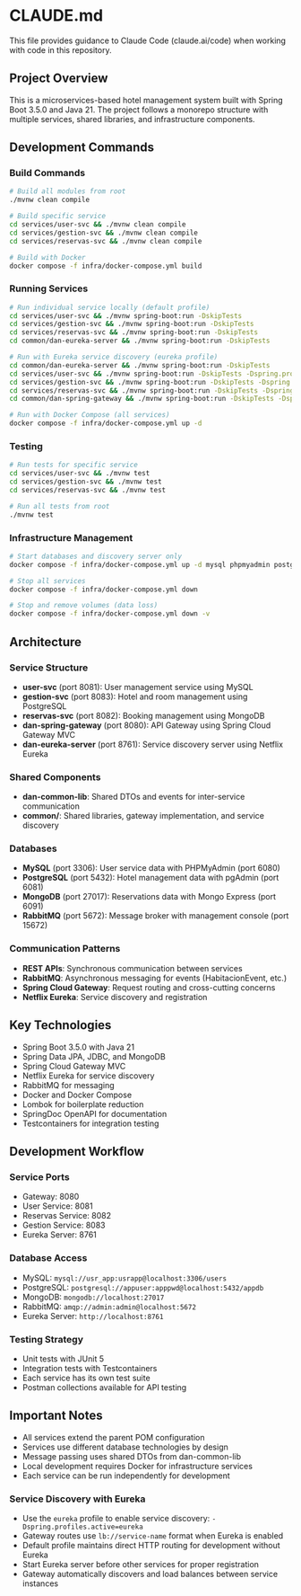 # CLAUDE.md

This file provides guidance to Claude Code (claude.ai/code) when working with code in this repository.

## Project Overview

This is a microservices-based hotel management system built with Spring Boot 3.5.0 and Java 21. The project follows a monorepo structure with multiple services, shared libraries, and infrastructure components.

## Development Commands

### Build Commands
```bash
# Build all modules from root
./mvnw clean compile

# Build specific service
cd services/user-svc && ./mvnw clean compile
cd services/gestion-svc && ./mvnw clean compile
cd services/reservas-svc && ./mvnw clean compile

# Build with Docker
docker compose -f infra/docker-compose.yml build
```

### Running Services
```bash
# Run individual service locally (default profile)
cd services/user-svc && ./mvnw spring-boot:run -DskipTests
cd services/gestion-svc && ./mvnw spring-boot:run -DskipTests
cd services/reservas-svc && ./mvnw spring-boot:run -DskipTests
cd common/dan-eureka-server && ./mvnw spring-boot:run -DskipTests

# Run with Eureka service discovery (eureka profile)
cd common/dan-eureka-server && ./mvnw spring-boot:run -DskipTests
cd services/user-svc && ./mvnw spring-boot:run -DskipTests -Dspring.profiles.active=eureka
cd services/gestion-svc && ./mvnw spring-boot:run -DskipTests -Dspring.profiles.active=eureka
cd services/reservas-svc && ./mvnw spring-boot:run -DskipTests -Dspring.profiles.active=eureka
cd common/dan-spring-gateway && ./mvnw spring-boot:run -DskipTests -Dspring.profiles.active=eureka

# Run with Docker Compose (all services)
docker compose -f infra/docker-compose.yml up -d
```

### Testing
```bash
# Run tests for specific service
cd services/user-svc && ./mvnw test
cd services/gestion-svc && ./mvnw test
cd services/reservas-svc && ./mvnw test

# Run all tests from root
./mvnw test
```

### Infrastructure Management
```bash
# Start databases and discovery server only
docker compose -f infra/docker-compose.yml up -d mysql phpmyadmin postgres pgadmin mongodb mongo-express rabbitmq dan-eureka-server

# Stop all services
docker compose -f infra/docker-compose.yml down

# Stop and remove volumes (data loss)
docker compose -f infra/docker-compose.yml down -v
```

## Architecture

### Service Structure
- **user-svc** (port 8081): User management service using MySQL
- **gestion-svc** (port 8083): Hotel and room management using PostgreSQL
- **reservas-svc** (port 8082): Booking management using MongoDB
- **dan-spring-gateway** (port 8080): API Gateway using Spring Cloud Gateway MVC
- **dan-eureka-server** (port 8761): Service discovery server using Netflix Eureka

### Shared Components
- **dan-common-lib**: Shared DTOs and events for inter-service communication
- **common/**: Shared libraries, gateway implementation, and service discovery

### Databases
- **MySQL** (port 3306): User service data with PHPMyAdmin (port 6080)
- **PostgreSQL** (port 5432): Hotel management data with pgAdmin (port 6081)
- **MongoDB** (port 27017): Reservations data with Mongo Express (port 6091)
- **RabbitMQ** (port 5672): Message broker with management console (port 15672)

### Communication Patterns
- **REST APIs**: Synchronous communication between services
- **RabbitMQ**: Asynchronous messaging for events (HabitacionEvent, etc.)
- **Spring Cloud Gateway**: Request routing and cross-cutting concerns
- **Netflix Eureka**: Service discovery and registration

## Key Technologies
- Spring Boot 3.5.0 with Java 21
- Spring Data JPA, JDBC, and MongoDB
- Spring Cloud Gateway MVC
- Netflix Eureka for service discovery
- RabbitMQ for messaging
- Docker and Docker Compose
- Lombok for boilerplate reduction
- SpringDoc OpenAPI for documentation
- Testcontainers for integration testing

## Development Workflow

### Service Ports
- Gateway: 8080
- User Service: 8081
- Reservas Service: 8082
- Gestion Service: 8083
- Eureka Server: 8761

### Database Access
- MySQL: `mysql://usr_app:usrapp@localhost:3306/users`
- PostgreSQL: `postgresql://appuser:apppwd@localhost:5432/appdb`
- MongoDB: `mongodb://localhost:27017`
- RabbitMQ: `amqp://admin:admin@localhost:5672`
- Eureka Server: `http://localhost:8761`

### Testing Strategy
- Unit tests with JUnit 5
- Integration tests with Testcontainers
- Each service has its own test suite
- Postman collections available for API testing

## Important Notes
- All services extend the parent POM configuration
- Services use different database technologies by design
- Message passing uses shared DTOs from dan-common-lib
- Local development requires Docker for infrastructure services
- Each service can be run independently for development

### Service Discovery with Eureka
- Use the `eureka` profile to enable service discovery: `-Dspring.profiles.active=eureka`
- Gateway routes use `lb://service-name` format when Eureka is enabled
- Default profile maintains direct HTTP routing for development without Eureka
- Start Eureka server before other services for proper registration
- Gateway automatically discovers and load balances between service instances